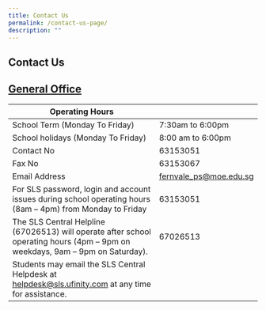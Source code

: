 ```yaml
---
title: Contact Us
permalink: /contact-us-page/
description: ""
---
```

## Contact Us

## <b><u>General Office</u></b>

| Operating Hours                                                                                                                 |                        |
|---------------------------------------------------------------------------------------------------------------------------------|------------------------|
| School Term (Monday To Friday)                                                                                                  | 7:30am to 6:00pm       |
| School holidays (Monday To Friday)                                                                                              | 8:00 am to 6:00pm      |
| Contact No                                                                                                                      | 63153051               |
| Fax No                                                                                                                          | 63153067               |
| Email Address                                                                                                                   | [fernvale\_ps@moe.edu.sg](mailto:fernvale_ps@moe.edu.sg) |
| For SLS password, login and account issues during school operating hours<br>(8am – 4pm) from Monday to Friday                   |  63153051              |
| The SLS Central Helpline (67026513) will operate after school operating hours (4pm – 9pm on weekdays, 9am – 9pm on Saturday).   |  67026513              |
| Students may email the SLS Central Helpdesk at [helpdesk@sls.ufinity.com](mailto:helpdesk@sls.ufinity.com) at any time for assistance.                             |                        |